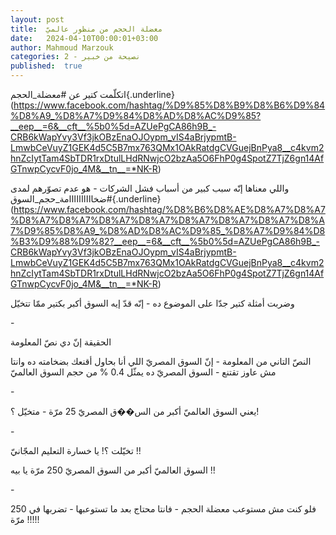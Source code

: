```yaml
---
layout: post
title:  معضلة الحجم من منظور عالميّ
date:   2024-04-10T00:00:01+03:00
author: Mahmoud Marzouk
categories: 2 - نصيحة من خبير
published:  true
---
```

اتكلّمت كتير عن
\#معضلة_الحجم{.underline}(https://www.facebook.com/hashtag/%D9%85%D8%B9%D8%B6%D9%84%D8%A9_%D8%A7%D9%84%D8%AD%D8%AC%D9%85?__eep__=6&__cft__%5b0%5d=AZUePgCA86h9B_-CRB6kWapYvy3Vf3jkOBzEnaOJOypm_vIS4aBrjypmtB-LmwbCeVuyZ1GEK4d5C5B7mx763QMx1OAkRatdgCVGuejBnPya8__c4kvm2hnZcIytTam4SbTDR1rxDtulLHdRNwjcO2bzAa5O6FhP0g4SpotZ7TjZ6gn14AfGTnwpCycvF0jo_4M&__tn__=*NK-R)

واللي معناها إنّه سبب كبير من أسباب فشل الشركات - هو عدم تصوّرهم
لمدى
\#ضخاااااااااامة_حجم_السوق{.underline}(https://www.facebook.com/hashtag/%D8%B6%D8%AE%D8%A7%D8%A7%D8%A7%D8%A7%D8%A7%D8%A7%D8%A7%D8%A7%D8%A7%D8%A7%D9%85%D8%A9_%D8%AD%D8%AC%D9%85_%D8%A7%D9%84%D8%B3%D9%88%D9%82?__eep__=6&__cft__%5b0%5d=AZUePgCA86h9B_-CRB6kWapYvy3Vf3jkOBzEnaOJOypm_vIS4aBrjypmtB-LmwbCeVuyZ1GEK4d5C5B7mx763QMx1OAkRatdgCVGuejBnPya8__c4kvm2hnZcIytTam4SbTDR1rxDtulLHdRNwjcO2bzAa5O6FhP0g4SpotZ7TjZ6gn14AfGTnwpCycvF0jo_4M&__tn__=*NK-R)

وضربت أمثلة كتير جدّا على الموضوع ده - إنّه قدّ إيه السوق أكبر بكتير ممّا
تتخيّل

\-

الحقيقة إنّ دي نصّ المعلومة

النصّ التاني من المعلومة - إنّ السوق المصريّ اللي أنا بحاول أقنعك بضخامته
ده وانتا مش عاوز تقتنع - السوق المصريّ ده يمثّل 0.4 % من حجم السوق
العالميّ

\-

يعني السوق العالميّ أكبر من الس��ق المصريّ 25 مرّة - متخيّل ؟!

\-

تخيّلت ؟! يا خسارة التعليم المجّانيّ !!

السوق العالميّ أكبر من السوق المصريّ 250 مرّة يا بيه !!

\-

فلو كنت مش مستوعب معضلة الحجم - فانتا محتاج بعد ما تستوعبها - تضربها في
250 مرّة !!!!!
